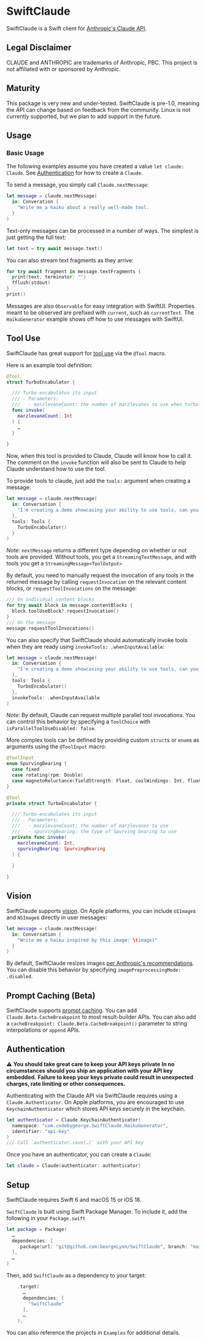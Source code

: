 # SwiftClaude

SwiftClaude is a Swift client for [Anthropic's Claude API](https://www.anthropic.com/api).

## Legal Disclaimer

CLAUDE and ANTHROPIC are trademarks of Anthropic, PBC. 
This project is not affiliated with or sponsored by Anthropic.

## Maturity

This package is very new and under-tested.
SwiftClaude is pre-1.0, meaning the API can change based on feedback from the community.
Linux is not currently supported, but we plan to add support in the future.

## Usage

### Basic Usage

The following examples assume you have created a value `let claude: Claude`. 
See [Authentication](#Authentication) for how to create a `Claude`. 

To send a message, you simply call `Claude.nextMessage`:
```swift
let message = claude.nextMessage(
  in: Converation {
    "Write me a haiku about a really well-made tool.
  }
)
```

Text-only messages can be processed in a number of ways.
The simplest is just getting the full text:
```swift
let text = try await message.text()
```

You can also stream text fragments as they arrive:
```swift
for try await fragment in message.textFragments {
  print(text, terminator: "")
  fflush(stdout)
}
print()
```

Messages are also `Observable` for easy integration with SwiftUI.
Properties meant to be observed are prefixed with `current`, such as `currentText`.
The `HaikuGenerator` example shows off how to use messages with SwiftUI.

## Tool Use

SwiftClaude has great support for [tool use](https://docs.anthropic.com/en/docs/build-with-claude/tool-use) via the `@Tool` macro. 

Here is an example tool definition:
```swift
@Tool
struct TurboEncabulator {

  /// Turbo-encabulates its input
  /// - Parameters:
  ///   - marzlevaneCount: the number of marzlevanes to use when turbo-encabulating
  func invoke(
    marzlevaneCount: Int
  ) {
    …
  }

}
```

Now, when this tool is provided to Claude, Claude will know how to call it.
The comment on the `invoke` function will also be sent to Claude to help Claude understand how to use the tool.

To provide tools to claude, just add the `tools:` argument when creating a message:
```swift
let message = claude.nextMessage(
  in: Conversation {
    "I'm creating a demo showcasing your ability to use tools, can you invoke the `TurboEncabulator` tool with some made-up input?"
  },
  tools: Tools {
    TurboEncabulator()
  }
)
```
_Note:_ `nextMessage` returns a different type depending on whether or not tools are provided. 
Without tools, you get a `StreamingTextMessage`, and with tools you get a `StreamingMessage<ToolOutput>`

By default, you need to manually request the invocation of any tools in the returned message by calling `requestInvocation` on the relevant content blocks, or `requestToolInvocations` on the message:
```swift
/// On individual content blocks
for try await block in message.contentBlocks {
  block.toolUseBlock?.requestInvocation()
}
/// On the message
message.requestToolInvocations()
```
You can also specify that SwiftClaude should automatically invoke tools when they are ready using `invokeTools: .whenInputAvailable`:
```swift
let message = claude.nextMessage(
  in: Conversation {
    "I'm creating a demo showcasing your ability to use tools, can you invoke the `TurboEncabulator` tool with some made-up input?
  },
  tools: Tools {
    TurboEncabulator()
  },
  invokeTools: .whenInputAvailable
)
```

_Note:_ By default, Claude can request multiple parallel tool invocations. 
You can control this behavior by specifying a `ToolChoice` with `isParallelToolUseDisabled: false`.

More complex tools can be defined by providing custom `struct`s or `enum`s as arguments using the `@ToolInput` macro:
```swift
@ToolInput
enum SpurvingBearing {
  case fixed
  case rotating(rpm: Double)
  case magnetoReluctance(fieldStrength: Float, coilWindings: Int, fluxCapacitance: Double)
}

@Tool
private struct TurboEncabulator {

  /// Turbo-encabulates its input
  /// - Parameters:
  ///   - marzlevaneCount: the number of marzlevanes to use
  ///   - spurvingBearing: the type of Spurving bearing to use
  private func invoke(
    marzlevaneCount: Int,
    spurvingBearing: SpurvingBearing
  ) {
    
  }

}
```

## Vision

SwiftClaude supports [vision](https://docs.anthropic.com/en/docs/build-with-claude/vision).
On Apple platforms, you can include `UIImage`s and `NSImage`s directly in user messages:
```swift
let message = claude.nextMessage(
  in: Conversation {
    "Write me a haiku inspired by this image: \(image)"
  }
)
```

By default, SwiftClaude resizes images [per Anthropic's recommendations](https://docs.anthropic.com/en/docs/build-with-claude/vision#evaluate-image-size).
You can disable this behavior by specifying `imagePreprocessingMode: .disabled`.

## Prompt Caching (Beta)

SwiftClaude supports [prompt caching](https://docs.anthropic.com/en/docs/build-with-claude/prompt-caching).
You can add `Claude.Beta.CacheBreakpoint` to most result-builder APIs.
You can also add a `cacheBreakpoint: Claude.Beta.CacheBreakpoint()` parameter to string interpolations or `append` APIs.

## Authentication

⚠️
**You should take great care to keep your API keys private**
**In no circumstances should you ship an application with your API key embedded.**
**Failure to keep your keys private could result in unexpected charges, rate limiting or other consequences.**

Authenticating with the Claude API via SwiftClaude requires using a `Claude.Authenticator`.
On Apple platforms, you are encouraged to use `KeychainAuthenticator` which stores API keys securely in the keychain.
```swift
let authenticator = Claude.KeychainAuthenticator(
  namespace: "com.codebygeorge.SwiftClaude.HaikuGenerator",
  identifier: "api-key"
)
/// Call `authenticator.save(…)` with your API key 
```

Once you have an authenticator, you can create a `Claude`:
```swift
let claude = Claude(authenticator: authenticator)
```

## Setup

SwiftClaude requires Swift 6 and macOS 15 or iOS 18.

`SwiftClaude` is built using Swift Package Manager.
To include it, add the following in your `Package.swift`
```swift
let package = Package(
  …
  dependencies: [
    .package(url: "git@github.com:GeorgeLyon/SwiftClaude", branch: "main")
  ],
  …
)
```

Then, add `SwiftClaude` as a dependency to your target:
```swift
    .target(
      …
      dependencies: [
        "SwiftClaude"
      ],
      …
    ),
```

You can also reference the projects in `Examples` for additional details.
